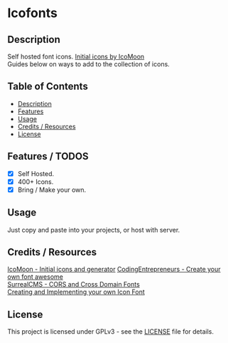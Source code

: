 # Icofonts

## Description
Self hosted font icons. [Initial icons by IcoMoon](https://icomoon.io/app/#/select)<br> Guides below on ways to add to the collection of icons.

## Table of Contents

- [Description](#description)
- [Features](#features) 
- [Usage](#usage)
- [Credits / Resources](#credits--resources)
- [License](#license)

## Features / TODOS

- [x] Self Hosted.
- [x] 400+ Icons.
- [x] Bring / Make your own.

## Usage
Just copy and paste into your projects, or host with server.

## Credits / Resources
[IcoMoon - Initial icons and generator](https://icomoon.io/app/#/select)
[CodingEntrepreneurs - Create your own font awesome](https://www.youtube.com/watch?v=VDy9xktOI6M&t=257s)<br>
[SurrealCMS - CORS and Cross Domain Fonts](https://www.surrealcms.com/blog/enabling-cross-domain-fonts-with-cors.html)<br>
[Creating and Implementing your own Icon Font](https://origin-blog.mediatemple.net/design-creative/creating-implementing-icon-font-tutorial/)

## License
This project is licensed under GPLv3 - see the [LICENSE](LICENSE) file for details.
